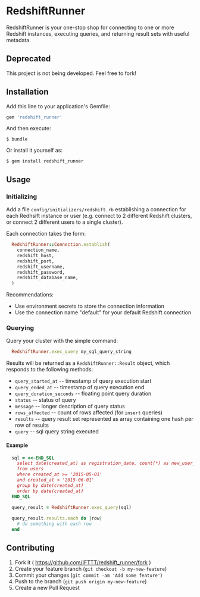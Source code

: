 # RedshiftRunner

RedshiftRunner is your one-stop shop for connecting to one or more Redshift instances, executing queries, and returning result sets with useful metadata.

## Deprecated
This project is not being developed. Feel free to fork!

## Installation

Add this line to your application's Gemfile:

```ruby
gem 'redshift_runner'
```

And then execute:

    $ bundle

Or install it yourself as:

    $ gem install redshift_runner

## Usage


### Initializing 

Add a file `config/initializers/redshift.rb` establishing a connection for each Redhsift instance or user (e.g. connect to 2 different Redshift clusters, or connect 2 different users to a single cluster).

Each connection takes the form:

```ruby
  RedshiftRunner::Connection.establish(
    connection_name,
    redshift_host,
    redshift_port,
    redshift_username,
    redshift_password,
    redshift_database_name,
  )
```

Recommendations:
 * Use environment secrets to store the connection information
 * Use the connection name "default" for your default Redshift connection

### Querying

Query your cluster with the simple command:

```ruby
  RedshiftRunner.exec_query my_sql_query_string
```

Results will be returned as a `RedshiftRunner::Result` object, which responds to the following methods: 

 * `query_started_at` -- timestamp of query execution start
 * `query_ended_at` -- timestamp of query execution end
 * `query_duration_seconds` -- floating point query duration
 * `status` -- status of query
 * `message` -- longer description of query status
 * `rows_affected` -- count of rows affected (for `insert` queries)
 * `results` -- query result set represented as array containing one hash per row of results
 * `query` -- sql query string executed


#### Example

```ruby
  sql = <<-END_SQL
    select date(created_at) as registration_date, count(*) as new_user_count
    from users
    where created_at >= '2015-05-01'
    and created_at < '2015-06-01'
    group by date(created_at)
    order by date(created_at)
  END_SQL

  query_result = RedshiftRunner.exec_query(sql)
  
  query_result.results.each do |row|
    # do something with each row
  end
```


## Contributing

1. Fork it ( https://github.com/IFTTT/redshift_runner/fork )
2. Create your feature branch (`git checkout -b my-new-feature`)
3. Commit your changes (`git commit -am 'Add some feature'`)
4. Push to the branch (`git push origin my-new-feature`)
5. Create a new Pull Request
